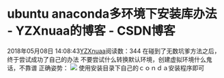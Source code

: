 # ubuntu anaconda多环境下安装库办法 - YZXnuaa的博客 - CSDN博客
2018年05月08日 14:08:43[YZXnuaa](https://me.csdn.net/YZXnuaa)阅读数：344
在碰到了无数坑爹方法之后，终于尝试成功了自己的办法
不要尝试什么转换默认环境，创建虚拟环境什么鬼话，不靠谱
正确姿势：
![](https://img-blog.csdn.net/20180508140810294?watermark/2/text/aHR0cHM6Ly9ibG9nLmNzZG4ubmV0L1laWG51YWE=/font/5a6L5L2T/fontsize/400/fill/I0JBQkFCMA==/dissolve/70)
使用安装目录下自己的ｃｏｎｄａ安装程序即可
